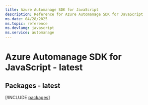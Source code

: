 ```yaml
---
title: Azure Automanage SDK for JavaScript
description: Reference for Azure Automanage SDK for JavaScript
ms.date: 04/28/2025
ms.topic: reference
ms.devlang: javascript
ms.service: automanage
---
```

# Azure Automanage SDK for JavaScript - latest
## Packages - latest
[!INCLUDE [packages](automanage-index.md)]
